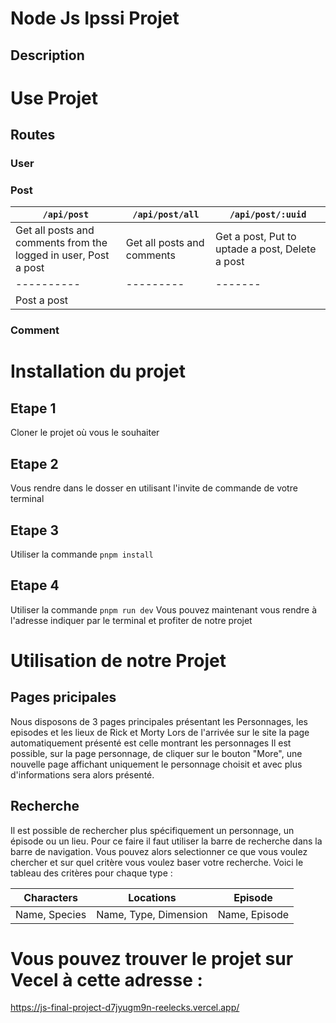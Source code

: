 # Node Js Ipssi Projet
## Description

# Use Projet 
## Routes
### User

### Post
|`/api/post`|`/api/post/all`|`/api/post/:uuid`|
|----------|---------|-------|
|Get all posts and comments from the logged in user, Post a post|Get all posts and comments|Get a post, Put to uptade a post, Delete a post|
|----------|---------|-------|
|Post a post|

### Comment


# Installation du projet
## Etape 1
Cloner le projet où vous le souhaiter
## Etape 2
Vous rendre dans le dosser en utilisant l'invite de commande de votre terminal
## Etape 3
Utiliser la commande `pnpm install`
## Etape 4
Utiliser la commande `pnpm run dev`
Vous pouvez maintenant vous rendre à l'adresse indiquer par le terminal et profiter de notre projet

# Utilisation de notre Projet

## Pages pricipales
Nous disposons de 3 pages principales présentant les Personnages, les episodes et les lieux de Rick et Morty
Lors de l'arrivée sur le site la page automatiquement présenté est celle montrant les personnages
Il est possible, sur la page personnage, de cliquer sur le bouton "More", une nouvelle page affichant uniquement le personnage choisit et avec plus d'informations sera alors présenté.

## Recherche

Il est possible de rechercher plus spécifiquement un personnage, un épisode ou un lieu. Pour ce faire il faut utiliser la barre de recherche dans la barre de navigation. Vous pouvez alors selectionner ce que vous voulez chercher et sur quel critère vous voulez baser votre recherche. Voici le tableau des critères pour chaque type :

|Characters|Locations|Episode|
|----------|---------|-------|
|Name, Species|Name, Type, Dimension|Name, Episode|


# Vous pouvez trouver le projet sur Vecel à cette adresse :
https://js-final-project-d7jyugm9n-reelecks.vercel.app/